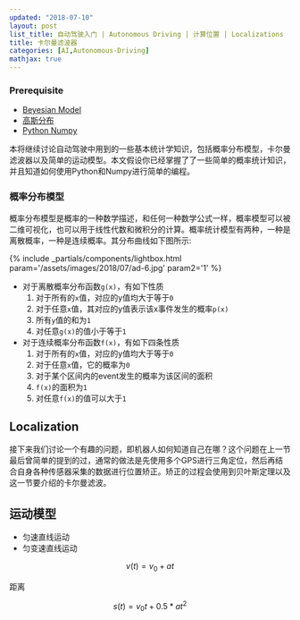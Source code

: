 ```yaml
---
updated: "2018-07-10"
layout: post
list_title: 自动驾驶入门 | Autonomous Driving | 计算位置 | Localizations
title: 卡尔曼滤波器
categories: [AI,Autonomous-Driving]
mathjax: true
---
```



### Prerequisite

- [Beyesian Model](https://xta0.me/2018/07/06/Self-Driving-Car-Udacity-1.html) 
- [高斯分布]()
- [Python Numpy](https://xta0.me/2017/05/10/Data-Science-Tools.html)


本将继续讨论自动驾驶中用到的一些基本统计学知识，包括概率分布模型，卡尔曼滤波器以及简单的运动模型。本文假设你已经掌握了了一些简单的概率统计知识，并且知道如何使用Python和Numpy进行简单的编程。

### 概率分布模型

概率分布模型是概率的一种数学描述，和任何一种数学公式一样，概率模型可以被二维可视化，也可以用于线性代数和微积分的计算。概率统计模型有两种，一种是离散概率，一种是连续概率。其分布曲线如下图所示:

{% include _partials/components/lightbox.html param='/assets/images/2018/07/ad-6.jpg' param2='1' %}

- 对于离散概率分布函数`g(x)`，有如下性质
    1. 对于所有的`x`值，对应的y值均大于等于`0`
    2. 对于任意`x`值，其对应的y值表示该x事件发生的概率`p(x)`
    3. 所有`y`值的和为`1`
    4. 对任意`g(x)`的值小于等于`1`
- 对于连续概率分布函数`f(x)`，有如下四条性质
    1. 对于所有的`x`值，对应的y值均大于等于`0`
    2. 对于任意`x`值，它的概率为`0`
    3. 对于某个区间内的event发生的概率为该区间的面积
    4. `f(x)`的面积为`1`
    5. 对任意`f(x)`的值可以大于`1`

## Localization

接下来我们讨论一个有趣的问题，即机器人如何知道自己在哪？这个问题在上一节最后曾简单的提到的过，通常的做法是先使用多个GPS进行三角定位，然后再结合自身各种传感器采集的数据进行位置矫正。矫正的过程会使用到贝叶斯定理以及这一节要介绍的卡尔曼滤波。





## 运动模型

- 匀速直线运动
- 匀变速直线运动

$$
v(t) = v_0 + at
$$

距离

$$
s(t) = v_0t + 0.5*at^2
$$